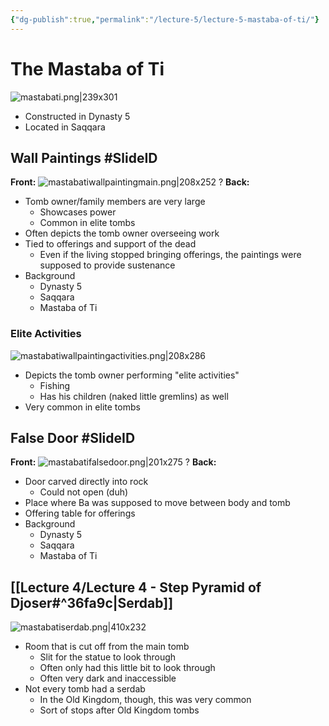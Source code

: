 ```yaml
---
{"dg-publish":true,"permalink":"/lecture-5/lecture-5-mastaba-of-ti/"}
---
```



# The Mastaba of Ti
![mastabati.png|239x301](/img/user/Images/mastabati.png)
- Constructed in Dynasty 5
- Located in Saqqara

## Wall Paintings #SlideID

<span class="hide-in-garden">**Front:**</span>
![mastabatiwallpaintingmain.png|208x252](/img/user/Images/mastabatiwallpaintingmain.png)
?
<span class="hide-in-garden">**Back:**</span>
- Tomb owner/family members are very large
	- Showcases power
	- Common in elite tombs
- Often depicts the tomb owner overseeing work
- Tied to offerings and support of the dead
	- Even if the living stopped bringing offerings, the paintings were supposed to provide sustenance
- Background
	- Dynasty 5
	- Saqqara
	- Mastaba of Ti

### Elite Activities
![mastabatiwallpaintingactivities.png|208x286](/img/user/Images/mastabatiwallpaintingactivities.png)
- Depicts the tomb owner performing "elite activities"
	- Fishing
	- Has his children (naked little gremlins) as well
- Very common in elite tombs

## False Door #SlideID

<span class="hide-in-garden">**Front:**</span>
![mastabatifalsedoor.png|201x275](/img/user/Images/mastabatifalsedoor.png)
?
<span class="hide-in-garden">**Back:**</span>
- Door carved directly into rock
	- Could not open (duh)
- Place where Ba was supposed to move between body and tomb
- Offering table for offerings
- Background
	- Dynasty 5
	- Saqqara
	- Mastaba of Ti

## [[Lecture 4/Lecture 4 - Step Pyramid of Djoser#^36fa9c\|Serdab]]
![mastabatiserdab.png|410x232](/img/user/Images/mastabatiserdab.png)
- Room that is cut off from the main tomb
	- Slit for the statue to look through
	- Often only had this little bit to look through
	- Often very dark and inaccessible
- Not every tomb had a serdab
	- In the Old Kingdom, though, this was very common
	- Sort of stops after Old Kingdom tombs